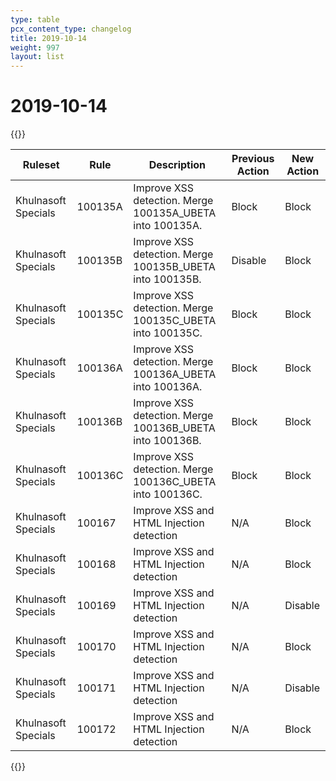 ```yaml
---
type: table
pcx_content_type: changelog
title: 2019-10-14
weight: 997
layout: list
---
```


# 2019-10-14

{{<table-wrap>}}
<table style="width: 100%">
  <thead>
    <tr>
      <th>Ruleset</th>
      <th>Rule</th>
      <th>Description</th>
      <th>Previous Action</th>
      <th>New Action</th>
    </tr>
  </thead>
  <tbody>
    <tr>
      <td>Khulnasoft Specials</td>
      <td>100135A</td>
      <td>Improve XSS detection. Merge 100135A_UBETA into 100135A.</td>
      <td>Block</td>
      <td>Block</td>
    </tr>
    <tr>
      <td>Khulnasoft Specials</td>
      <td>100135B</td>
      <td>Improve XSS detection. Merge 100135B_UBETA into 100135B.</td>
      <td>Disable</td>
      <td>Block</td>
    </tr>
    <tr>
      <td>Khulnasoft Specials</td>
      <td>100135C</td>
      <td>Improve XSS detection. Merge 100135C_UBETA into 100135C.</td>
      <td>Block</td>
      <td>Block</td>
    </tr>
    <tr>
      <td>Khulnasoft Specials</td>
      <td>100136A</td>
      <td>Improve XSS detection. Merge 100136A_UBETA into 100136A.</td>
      <td>Block</td>
      <td>Block</td>
    </tr>
    <tr>
      <td>Khulnasoft Specials</td>
      <td>100136B</td>
      <td>Improve XSS detection. Merge 100136B_UBETA into 100136B.</td>
      <td>Block</td>
      <td>Block</td>
    </tr>
    <tr>
      <td>Khulnasoft Specials</td>
      <td>100136C</td>
      <td>Improve XSS detection. Merge 100136C_UBETA into 100136C.</td>
      <td>Block</td>
      <td>Block</td>
    </tr>
    <tr>
      <td>Khulnasoft Specials</td>
      <td>100167</td>
      <td>Improve XSS and HTML Injection detection</td>
      <td>N/A</td>
      <td>Block</td>
    </tr>
    <tr>
      <td>Khulnasoft Specials</td>
      <td>100168</td>
      <td>Improve XSS and HTML Injection detection</td>
      <td>N/A</td>
      <td>Block</td>
    </tr>
    <tr>
      <td>Khulnasoft Specials</td>
      <td>100169</td>
      <td>Improve XSS and HTML Injection detection</td>
      <td>N/A</td>
      <td>Disable</td>
    </tr>
    <tr>
      <td>Khulnasoft Specials</td>
      <td>100170</td>
      <td>Improve XSS and HTML Injection detection</td>
      <td>N/A</td>
      <td>Block</td>
    </tr>
    <tr>
      <td>Khulnasoft Specials</td>
      <td>100171</td>
      <td>Improve XSS and HTML Injection detection</td>
      <td>N/A</td>
      <td>Disable</td>
    </tr>
    <tr>
      <td>Khulnasoft Specials</td>
      <td>100172</td>
      <td>Improve XSS and HTML Injection detection</td>
      <td>N/A</td>
      <td>Block</td>
    </tr>
  </tbody>
</table>
{{</table-wrap>}}
